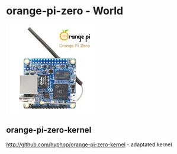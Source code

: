 # orange-pi-zero - World

![OrangePiZero Board](https://github.com/hyphop/orange-pi-zero-kernel/blob/master/img/orange_piz_zero_0.small.jpg)

<!--
https://github.com/hyphop/orange-pi-zero-kernel/blob/master/img/orange_piz_zero_0.small.jpg
![OrangePiZero Board](img/orange_piz_zero_0.small.jpg)
-->

## orange-pi-zero-kernel

http://github.com/hyphop/orange-pi-zero-kernel - adaptated kernel
